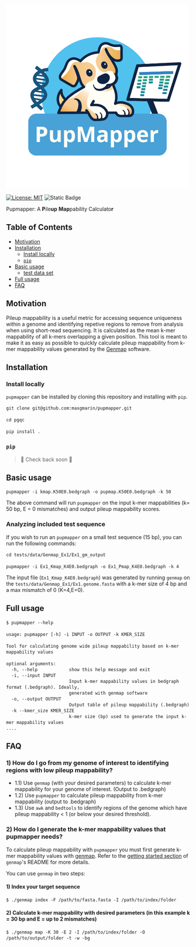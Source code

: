 <img width="500" src="https://github.com/maxgmarin/pupmapper/raw/main/Images/pupmapper.logo.png" alt="pupmapper logo">

[![License: MIT](https://img.shields.io/badge/License-MIT-yellow.svg)](https://opensource.org/licenses/MIT)
![Static Badge](https://img.shields.io/badge/language-Python_3-blue)
<!---[![Build Status]()]()
[![github release version]()]()
[![DOI]()]()
--->

Pupmapper: A **P**ile**up** **Map**pability Calculato**r** 

<!---
> TBD Reference
--->

[TOC]: #
## Table of Contents
- [Motivation](#motivation)
- [Installation](#installation)
  - [Install locally](#install-locally)
  - [`pip`](#pip)
- [Basic usage](#basic-usage)
  - [test data set](#analyzing-included-test-data-set)
- [Full usage](#full-usage)
- [FAQ](#FAQ)


## Motivation

Pileup mappability is a useful metric for accessing sequence uniqueness within a genome and identifying repetive regions to remove from analysis when using short-read sequencing. It is calculated as the mean k-mer mappability of all k-mers overlapping a given position. This tool is meant to make it as easy as possible to quickly calculate pileup mappability from k-mer mappability values generated by the [Genmap](https://github.com/cpockrandt/genmap) software.


## Installation
### Install locally
`pupmapper` can be installed by cloning this repository and installing with `pip`.

```
git clone git@github.com:maxgmarin/pupmapper.git

cd pgqc

pip install . 
```

### `pip`
>🚧 Check back soon 🚧

## Basic usage
```
pupmapper -i kmap.K50E0.bedgraph -o pupmap.K50E0.bedgraph -k 50
```
The above command will run `pupmapper` on the input k-mer mappabilities (k= 50 bp, E = 0 mismatches) and output pileup mappability scores. 


### Analyzing included test sequence

If you wish to run an `pupmapper` on a small test sequence (15 bp), you can run the following commands:
```
cd tests/data/Genmap_Ex1/Ex1_gm_output

pupmapper -i Ex1_Kmap_K4E0.bedgraph -o Ex1_Pmap_K4E0.bedgraph -k 4
```
The input file (`Ex1_Kmap_K4E0.bedgraph`) was generated by running `genmap` on the `tests/data/Genmap_Ex1/Ex1.genome.fasta` with a k-mer size of 4 bp and a max mismatch of 0 (K=4,E=0).


## Full usage
```
$ pupmapper --help

usage: pupmapper [-h] -i INPUT -o OUTPUT -k KMER_SIZE

Tool for calculating genome wide pileup mappability based on k-mer mappability values

optional arguments:
  -h, --help            show this help message and exit
  -i, --input INPUT
                        Input k-mer mappability values in bedgraph format (.bedgraph). Ideally,
                        generated with genmap software
  -o, --output OUTPUT
                        Output table of pileup mappability (.bedgraph)
  -k --kmer_size KMER_SIZE
                        k-mer size (bp) used to generate the input k-mer mappability values
....
```




## FAQ

### 1) How do I go from my genome of interest to identifying regions with low pileup mappability?

- 1.1) Use `genmap` (with your desired parameters) to calculate k-mer mappability for your genome of interest. (Output to .bedgraph)
- 1.2) Use `pupmapper` to calculate pileup mappability from k-mer mappability (output to .bedgraph)
- 1.3) Use `awk` and `bedtools` to identify regions of the genome which have pileup mappability < 1 (or below your desired threshold).


### 2) How do I generate the k-mer mappability values that pupmapper needs?
To calculate pileup mappability with `pupmapper` you must first generate k-mer mappability values with [genmap](https://github.com/cpockrandt/genmap). Refer to the [getting started section](https://github.com/cpockrandt/genmap?tab=readme-ov-file#getting-started) of `genmap`'s README for more details.

You can use `genmap` in two steps:
#### 1) Index your target sequence
```
$ ./genmap index -F /path/to/fasta.fasta -I /path/to/index/folder
```

#### 2) Calculate k-mer mappability with desired parameters (in this example k = 30 bp and E = up to 2 mismatches)
```
$ ./genmap map -K 30 -E 2 -I /path/to/index/folder -O /path/to/output/folder -t -w -bg
```






